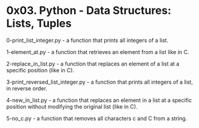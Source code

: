 # 0x03. Python - Data Structures: Lists, Tuples


0-print_list_integer.py - a function that prints all integers of a list.

1-element_at.py - a function that retrieves an element from a list like in C.

2-replace_in_list.py - a function that replaces an element of a list at a specific position (like in C).

3-print_reversed_list_integer.py - a function that prints all integers of a list, in reverse order.

4-new_in_list.py - a function that replaces an element in a list at a specific position without modifying the original list (like in C).

5-no_c.py  -  a function that removes all characters c and C from a string.